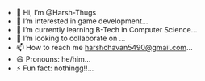 - 👋 Hi, I’m @Harsh-Thugs
- 👀 I’m interested in game development...
- 🌱 I’m currently learning B-Tech in Computer Science...
- 💞️ I’m looking to collaborate on ...
- 📫 How to reach me harshchavan5490@gmail.com...
- 😄 Pronouns: he/him...
- ⚡ Fun fact: nothingg!!...

<!---
Harsh-Thugs/Harsh-Thugs is a ✨ special ✨ repository because its `README.md` (this file) appears on your GitHub profile.
You can click the Preview link to take a look at your changes.
--->
